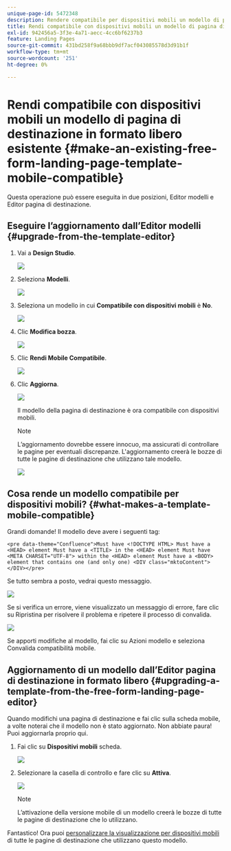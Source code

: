 ```yaml
---
unique-page-id: 5472348
description: Rendere compatibile per dispositivi mobili un modello di pagina di destinazione in formato libero esistente - Documenti Marketo - Documentazione del prodotto
title: Rendi compatibile con dispositivi mobili un modello di pagina di destinazione in formato libero esistente
exl-id: 942456a5-3f3e-4a71-aecc-4cc6bf6237b3
feature: Landing Pages
source-git-commit: 431bd258f9a68bbb9df7acf043085578d3d91b1f
workflow-type: tm+mt
source-wordcount: '251'
ht-degree: 0%

---
```


# Rendi compatibile con dispositivi mobili un modello di pagina di destinazione in formato libero esistente {#make-an-existing-free-form-landing-page-template-mobile-compatible}

Questa operazione può essere eseguita in due posizioni, Editor modelli e Editor pagina di destinazione.

## Eseguire l’aggiornamento dall’Editor modelli {#upgrade-from-the-template-editor}

1. Vai a **Design Studio**.

   ![](assets/designstudio-1.png)

1. Seleziona **Modelli**.

   ![](assets/image2015-1-22-20-3a20-3a2.png)

1. Seleziona un modello in cui **Compatibile con dispositivi mobili** è **No**.

   ![](assets/image2015-1-22-20-3a22-3a24.png)

1. Clic **Modifica bozza**.

   ![](assets/image2015-1-22-20-3a25-3a36.png)

1. Clic **Rendi Mobile Compatibile**.

   ![](assets/image2015-1-22-20-3a30-3a33.png)

1. Clic **Aggiorna**.

   ![](assets/image2015-1-22-20-3a32-3a45.png)

   Il modello della pagina di destinazione è ora compatibile con dispositivi mobili.

   >[!NOTE]
   >
   >L’aggiornamento dovrebbe essere innocuo, ma assicurati di controllare le pagine per eventuali discrepanze. L&#39;aggiornamento creerà le bozze di tutte le pagine di destinazione che utilizzano tale modello.

   ![](assets/image2015-1-22-20-3a36-3a43.png)

## Cosa rende un modello compatibile per dispositivi mobili? {#what-makes-a-template-mobile-compatible}

Grandi domande! Il modello deve avere i seguenti tag:

`<pre data-theme="Confluence">Must have <!DOCTYPE HTML> Must have a <HEAD> element Must have a <TITLE> in the <HEAD> element Must have <META CHARSET="UTF-8"> within the <HEAD> element Must have a <BODY> element that contains one (and only one) <DIV class="mktoContent"></DIV></pre>`

Se tutto sembra a posto, vedrai questo messaggio.

![](assets/image2015-1-22-20-3a41-3a31.png)

Se si verifica un errore, viene visualizzato un messaggio di errore, fare clic su Ripristina per risolvere il problema e ripetere il processo di convalida.

![](assets/image2015-1-22-20-3a43-3a20.png)

Se apporti modifiche al modello, fai clic su Azioni modello e seleziona Convalida compatibilità mobile.

## Aggiornamento di un modello dall’Editor pagina di destinazione in formato libero {#upgrading-a-template-from-the-free-form-landing-page-editor}

Quando modifichi una pagina di destinazione e fai clic sulla scheda mobile, a volte noterai che il modello non è stato aggiornato. Non abbiate paura! Puoi aggiornarla proprio qui.

1. Fai clic su **Dispositivi mobili** scheda.

   ![](assets/image2015-1-22-20-3a48-3a19.png)

1. Selezionare la casella di controllo e fare clic su **Attiva**.

   ![](assets/image2015-1-22-20-3a49-3a34.png)

   >[!NOTE]
   >
   >L’attivazione della versione mobile di un modello creerà le bozze di tutte le pagine di destinazione che lo utilizzano.

Fantastico! Ora puoi [personalizzare la visualizzazione per dispositivi mobili](/help/marketo/product-docs/demand-generation/landing-pages/free-form-landing-pages/customize-mobile-view-for-your-free-form-landing-page.md) di tutte le pagine di destinazione che utilizzano questo modello.
